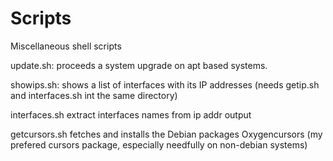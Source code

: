 # Scripts
Miscellaneous shell scripts

update.sh: proceeds a system upgrade on apt based systems.

showips.sh: shows a list of interfaces with its IP addresses (needs getip.sh and interfaces.sh int the same directory)

interfaces.sh extract interfaces names from ip addr output

getcursors.sh fetches and installs the Debian packages Oxygencursors (my prefered cursors package, especially needfully on non-debian systems)

